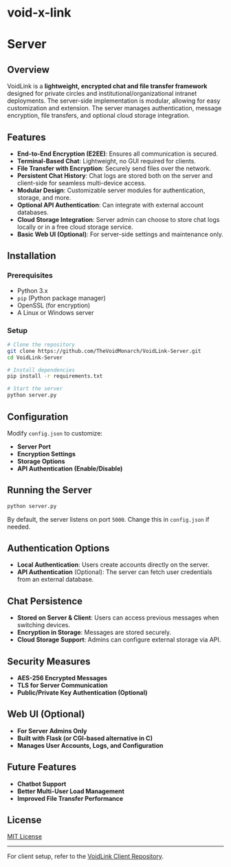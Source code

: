# void-x-link

# Server

## Overview
VoidLink is a **lightweight, encrypted chat and file transfer framework** designed for private circles and institutional/organizational intranet deployments. The server-side implementation is modular, allowing for easy customization and extension. The server manages authentication, message encryption, file transfers, and optional cloud storage integration.

## Features
- **End-to-End Encryption (E2EE)**: Ensures all communication is secured.
- **Terminal-Based Chat**: Lightweight, no GUI required for clients.
- **File Transfer with Encryption**: Securely send files over the network.
- **Persistent Chat History**: Chat logs are stored both on the server and client-side for seamless multi-device access.
- **Modular Design**: Customizable server modules for authentication, storage, and more.
- **Optional API Authentication**: Can integrate with external account databases.
- **Cloud Storage Integration**: Server admin can choose to store chat logs locally or in a free cloud storage service.
- **Basic Web UI (Optional)**: For server-side settings and maintenance only.

## Installation
### Prerequisites
- Python 3.x
- `pip` (Python package manager)
- OpenSSL (for encryption)
- A Linux or Windows server

### Setup
```sh
# Clone the repository
git clone https://github.com/TheVoidMonarch/VoidLink-Server.git
cd VoidLink-Server

# Install dependencies
pip install -r requirements.txt

# Start the server
python server.py
```

## Configuration
Modify `config.json` to customize:
- **Server Port**
- **Encryption Settings**
- **Storage Options**
- **API Authentication (Enable/Disable)**

## Running the Server
```sh
python server.py
```
By default, the server listens on port `5000`. Change this in `config.json` if needed.

## Authentication Options
- **Local Authentication**: Users create accounts directly on the server.
- **API Authentication** (Optional): The server can fetch user credentials from an external database.

## Chat Persistence
- **Stored on Server & Client**: Users can access previous messages when switching devices.
- **Encryption in Storage**: Messages are stored securely.
- **Cloud Storage Support**: Admins can configure external storage via API.

## Security Measures
- **AES-256 Encrypted Messages**
- **TLS for Server Communication**
- **Public/Private Key Authentication (Optional)**

## Web UI (Optional)
- **For Server Admins Only**
- **Built with Flask (or CGI-based alternative in C)**
- **Manages User Accounts, Logs, and Configuration**

## Future Features
- **Chatbot Support**
- **Better Multi-User Load Management**
- **Improved File Transfer Performance**

## License
[MIT License](LICENSE)

---
For client setup, refer to the [VoidLink Client Repository](https://github.com/TheVoidMonarch/void-x-link-client).

